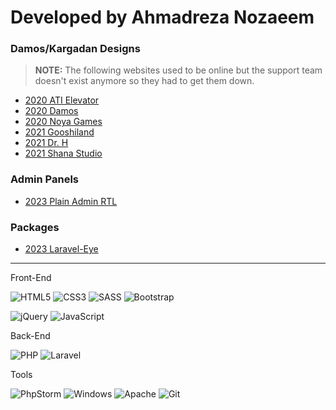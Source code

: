 # Developed by **Ahmadreza Nozaeem**


### Damos/Kargadan Designs
> **NOTE:** The following websites used to be online but the support team doesn't exist anymore so they had to get them down.
- [2020 ATI Elevator](https://ami-hp.github.io/ati.elevator/)
- [2020 Damos](https://ami-hp.github.io/damos/)
- [2020 Noya Games](https://ami-hp.github.io/noya-games/)
- [2021 Gooshiland](https://ami-hp.github.io/gooshiland/)
- [2021 Dr. H](https://ami-hp.github.io/dr.h/)
- [2021 Shana Studio](https://ami-hp.github.io/shana.studio/)

### Admin Panels
- [2023 Plain Admin RTL](https://ami-hp.github.io/adminpanel-plainadmin/)

### Packages
- [2023 Laravel-Eye](https://github.com/ami-hp/laravel-eye)

*****

Front-End

![HTML5](https://img.shields.io/badge/html5-%23E34F26.svg?style=for-the-badge&logo=html5&logoColor=white)
![CSS3](https://img.shields.io/badge/css3-%231572B6.svg?style=for-the-badge&logo=css3&logoColor=white)
![SASS](https://img.shields.io/badge/SASS-hotpink.svg?style=for-the-badge&logo=SASS&logoColor=white)
![Bootstrap](https://img.shields.io/badge/bootstrap-%238511FA.svg?style=for-the-badge&logo=bootstrap&logoColor=white)

![jQuery](https://img.shields.io/badge/jquery-%230769AD.svg?style=for-the-badge&logo=jquery&logoColor=white)
![JavaScript](https://img.shields.io/badge/javascript-%23323330.svg?style=for-the-badge&logo=javascript&logoColor=%23F7DF1E)

Back-End

![PHP](https://img.shields.io/badge/php-%23777BB4.svg?style=for-the-badge&logo=php&logoColor=white)
![Laravel](https://img.shields.io/badge/laravel-%23FF2D20.svg?style=for-the-badge&logo=laravel&logoColor=white)

Tools

![PhpStorm](https://img.shields.io/badge/phpstorm-143?style=for-the-badge&logo=phpstorm&logoColor=black&color=black&labelColor=darkorchid)
![Windows](https://img.shields.io/badge/Windows-0078D6?style=for-the-badge&logo=windows&logoColor=white)
![Apache](https://img.shields.io/badge/apache-%23D42029.svg?style=for-the-badge&logo=apache&logoColor=white)
![Git](https://img.shields.io/badge/git-%23F05033.svg?style=for-the-badge&logo=git&logoColor=white)
